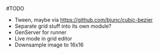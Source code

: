#TODO

- Tween, maybe via https://github.com/bjunc/cubic-bezier
- Separate grid stuff into its own module?
- GenServer for runner
- Live mode in grid editor
- Downsample image to 16x16

